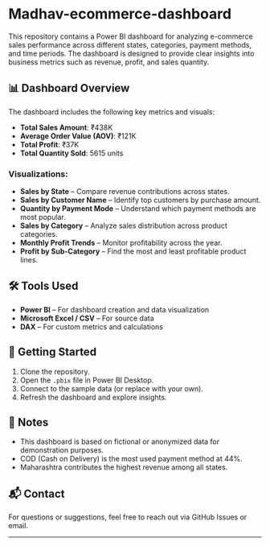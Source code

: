 # Madhav-ecommerce-dashboard

This repository contains a Power BI dashboard for analyzing e-commerce sales performance across different states, categories, payment methods, and time periods. The dashboard is designed to provide clear insights into business metrics such as revenue, profit, and sales quantity.

## 📊 Dashboard Overview

The dashboard includes the following key metrics and visuals:

- **Total Sales Amount**: ₹438K
- **Average Order Value (AOV)**: ₹121K
- **Total Profit**: ₹37K
- **Total Quantity Sold**: 5615 units

### Visualizations:

- **Sales by State** – Compare revenue contributions across states.
- **Sales by Customer Name** – Identify top customers by purchase amount.
- **Quantity by Payment Mode** – Understand which payment methods are most popular.
- **Sales by Category** – Analyze sales distribution across product categories.
- **Monthly Profit Trends** – Monitor profitability across the year.
- **Profit by Sub-Category** – Find the most and least profitable product lines.


## 🛠️ Tools Used

- **Power BI** – For dashboard creation and data visualization
- **Microsoft Excel / CSV** – For source data
- **DAX** – For custom metrics and calculations

## 🚀 Getting Started

1. Clone the repository.
2. Open the `.pbix` file in Power BI Desktop.
3. Connect to the sample data (or replace with your own).
4. Refresh the dashboard and explore insights.

## 📌 Notes

- This dashboard is based on fictional or anonymized data for demonstration purposes.
- COD (Cash on Delivery) is the most used payment method at 44%.
- Maharashtra contributes the highest revenue among all states.

## 📬 Contact

For questions or suggestions, feel free to reach out via GitHub Issues or email.

---


